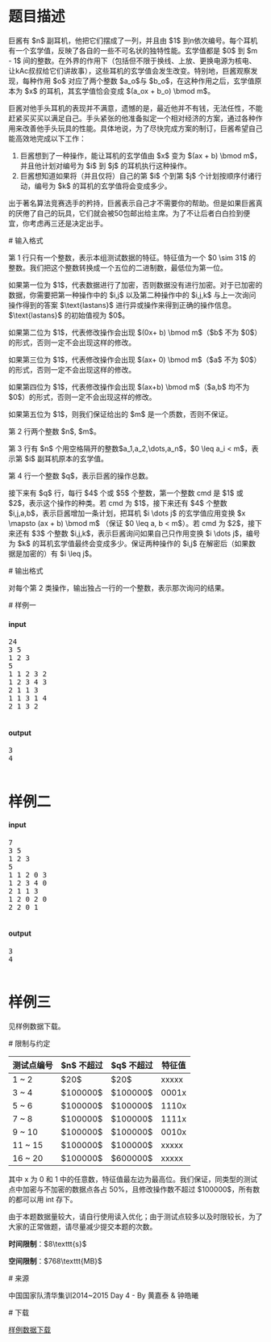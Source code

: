# 题目描述

<p>巨酱有 $n$ 副耳机，他把它们摆成了一列，并且由 $1$ 到n依次编号。每个耳机有一个玄学值，反映了各自的一些不可名状的独特性能。玄学值都是 $0$ 到 $m - 1$ 间的整数。在外界的作用下（包括但不限于换线、上放、更换电源为核电、让kAc叔叔给它们讲故事），这些耳机的玄学值会发生改变。特别地，巨酱观察发现，每种作用 $o$ 对应了两个整数 $a_o$与 $b_o$，在这种作用之后，玄学值原本为 $x$ 的耳机，其玄学值恰会变成 $(a_ox + b_o) \bmod m$。</p>
<p>巨酱对他手头耳机的表现并不满意，遗憾的是，最近他并不有钱，无法任性，不能赶紧买买买以满足自己。手头紧张的他准备拟定一个相对经济的方案，通过各种作用来改善他手头玩具的性能。具体地说，为了尽快完成方案的制订，巨酱希望自己能高效地完成以下工作：</p>
<ol><li>巨酱想到了一种操作，能让耳机的玄学值由 $x$ 变为 $(ax + b) \bmod m$，并且他计划对编号为 $i$ 到 $j$ 的耳机执行这种操作。</li>
<li>巨酱想知道如果将（并且仅将）自己的第 $i$ 个到第 $j$ 个计划按顺序付诸行动，编号为 $k$ 的耳机的玄学值将会变成多少。</li>
</ol><p>出于著名算法竞赛选手的矜持，巨酱表示自己才不需要你的帮助。但是如果巨酱真的厌倦了自己的玩具，它们就会被50包邮出给主席。为了不让后者白白捡到便宜，你考虑再三还是决定出手。</p>
# 输入格式


<p>第 1 行只有一个整数，表示本组测试数据的特征。特征值为一个 $0 \sim 31$ 的整数。我们把这个整数转换成一个五位的二进制数，最低位为第一位。</p>
<p>如果第一位为 $1$，代表数据进行了加密，否则数据没有进行加密。对于已加密的数据，你需要把第一种操作中的 $i,j$ 以及第二种操作中的 $i,j,k$ 与上一次询问操作得到的答案 $\text{lastans}$ 进行异或操作来得到正确的操作信息。$\text{lastans}$ 的初始值视为 $0$。</p>
<p>如果第二位为 $1$，代表修改操作会出现 $(0x+ b) \bmod m$（$b$ 不为 $0$）的形式，否则一定不会出现这样的修改。</p>
<p>如果第三位为 $1$，代表修改操作会出现 $(ax+ 0) \bmod m$（$a$ 不为 $0$）的形式，否则一定不会出现这样的修改。</p>
<p>如果第四位为 $1$，代表修改操作会出现 $(ax+b) \bmod m$（$a,b$ 均不为 $0$）的形式，否则一定不会出现这样的修改。</p>
<p>如果第五位为 $1$，则我们保证给出的 $m$ 是一个质数，否则不保证。</p>
<p>第 2 行两个整数 $n$, $m$。</p>
<p>第 3 行有 $n$ 个用空格隔开的整数$a_1,a_2,\dots,a_n$，$0 \leq a_i &lt; m$，表示第 $i$ 副耳机原本的玄学值。</p>
<p>第 4 行一个整数 $q$，表示巨酱的操作总数。</p>
<p>接下来有 $q$ 行，每行 $4$ 个或 $5$ 个整数，第一个整数 cmd 是 $1$ 或 $2$，表示这个操作的种类。若 cmd 为 $1$，接下来还有 $4$ 个整数 $i,j,a,b$，表示巨酱增加一条计划，把耳机 $i \dots j$ 的玄学值应用变换 $x \mapsto (ax + b) \bmod m$ （保证 $0 \leq a, b &lt; m$）。若 cmd 为 $2$，接下来还有 $3$ 个整数 $i,j,k$，表示巨酱询问如果自己只作用变换 $i \dots j$，编号为 $k$ 的耳机玄学值最终会变成多少。保证两种操作的 $i,j$ 在解密后（如果数据是加密的）有 $i \leq j$。</p>
# 输出格式


<p>对每个第 2 类操作，输出独占一行的一个整数，表示那次询问的结果。</p>
# 样例一


<h4>input</h4>
<pre>24
3 5
1 2 3
5
1 1 2 3 2
1 2 3 4 3
2 1 1 3
1 1 3 1 4
2 1 3 2

</pre>

<h4>output</h4>
<pre>3
4

</pre>

# 样例二


<h4>input</h4>
<pre>7
3 5
1 2 3
5
1 1 2 0 3
1 2 3 4 0
2 1 1 3
1 2 0 2 0
2 2 0 1

</pre>

<h4>output</h4>
<pre>3
4

</pre>

# 样例三


<p>见样例数据下载。</p>
# 限制与约定


<div class="table-responsive">
<table class="table table-bordered table-text-center table-vertical-middle"><thead><tr><th>测试点编号</th>
<th>$n$ 不超过</th>
<th>$q$ 不超过</th>
<th>特征值</th>
</tr></thead><tbody><tr><td>1 ~ 2</td>
            <td>$20$</td>
            <td>$20$</td>
            <td>xxxxx</td>
        </tr><tr><td>3 ~ 4</td>
            <td>$100000$</td>
            <td>$100000$</td>
            <td>0001x</td>
        </tr><tr><td>5 ~ 6</td>
            <td>$100000$</td>
            <td>$100000$</td>
            <td>1110x</td>
        </tr><tr><td>7 ~ 8</td>
            <td>$100000$</td>
            <td>$100000$</td>
            <td>1111x</td>
        </tr><tr><td>9 ~ 10</td>
            <td>$100000$</td>
            <td>$100000$</td>
            <td>0010x</td>
        </tr><tr><td>11 ~ 15</td>
            <td>$100000$</td>
            <td>$100000$</td>
            <td>xxxxx</td>
        </tr><tr><td>16 ~ 20</td>
            <td>$100000$</td>
            <td>$600000$</td>
            <td>xxxxx</td>
        </tr></tbody></table></div>

<p>其中 x 为 0 和 1 中的任意数，特征值最左边为最高位。我们保证，同类型的测试点中加密与不加密的数据点各占 50%，且修改操作数不超过 $100000$，所有数的都可以用 int 存下。</p>
<p>由于本题数据量较大，请自行使用读入优化；由于测试点较多以及时限较长，为了大家的正常做题，请尽量减少提交本题的次数。</p>
<p><strong>时间限制</strong>：$8\texttt{s}$</p>
<p><strong>空间限制</strong>：$768\texttt{MB}$</p>
# 来源


<p>中国国家队清华集训2014~2015 Day 4 - By 黄嘉泰 &amp; 钟皓曦</p>
# 下载


<p><a href="/download.php?type=problem&amp;id=46">样例数据下载</a></p>
